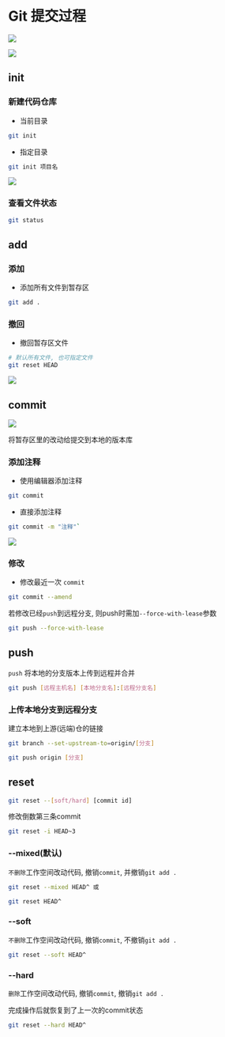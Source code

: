 <!--
 * @Description: 
 * @Version: 1.0
 * @Author: DaLao
 * @Email: dalao@xxx.com
 * @Date: 2021-03-17 18:02:13
 * @LastEditors: dalao
 * @LastEditTime: 2023-03-17 23:32:26
-->

# Git 提交过程


![](https://cdn.hurra.ltd/img/git.svg)

![](https://cdn.hurra.ltd/img/2022-3-17-2310.svg)



## init


### 新建代码仓库

- 当前目录

```sh
git init
```


- 指定目录

```sh
git init 项目名
```

![](https://cdn.hurra.ltd/img/20220112075837.png)


### 查看文件状态

```sh
git status
```


## add


### 添加

- 添加所有文件到暂存区

```sh
git add .
```


### 撤回

- 撤回暂存区文件

```sh
# 默认所有文件, 也可指定文件
git reset HEAD
```

![](https://cdn.hurra.ltd/img/20220112080614.png)



## commit


![](https://cdn.hurra.ltd/img/2022-3-18-2158.svg)

将暂存区里的改动给提交到本地的版本库


### 添加注释

- 使用编辑器添加注释

```sh
git commit
```

- 直接添加注释

```sh
git commit -m "注释"`
```

![](https://cdn.hurra.ltd/img/20220112081127.png)


### 修改

- 修改最近一次 `commit`

```sh
git commit --amend
```

若修改已经`push`到远程分支, 则push时需加`--force-with-lease`参数

```sh
git push --force-with-lease
```

## push


`push` 将本地的分支版本上传到远程并合并

```sh
git push [远程主机名] [本地分支名]:[远程分支名]
```

### 上传本地分支到远程分支

建立本地到上游(远端)仓的链接

```sh
git branch --set-upstream-to=origin/[分支]

git push origin [分支]
```


## reset


```sh
git reset --[soft/hard] [commit id]
```

修改倒数第三条commit

```sh
git reset -i HEAD~3
```


### --mixed(默认)


`不删除`工作空间改动代码, 撤销`commit`, 并撤销`git add .`

```sh
git reset --mixed HEAD^ 或

git reset HEAD^
```


### --soft


`不删除`工作空间改动代码, 撤销`commit`, 不撤销`git add .` 

```sh
git reset --soft HEAD^
```

### --hard


`删除`工作空间改动代码, 撤销`commit`, 撤销`git add .`

完成操作后就恢复到了上一次的commit状态

```sh
git reset --hard HEAD^
```